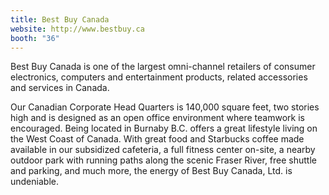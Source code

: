 ```yaml
---
title: Best Buy Canada
website: http://www.bestbuy.ca
booth: "36"
---
```


Best Buy Canada is one of the largest omni-channel retailers of consumer electronics, computers and entertainment products, related accessories and services in Canada.

Our Canadian Corporate Head Quarters is 140,000 square feet, two stories high and is designed as an open office environment where teamwork is encouraged. Being located in Burnaby B.C. offers a great lifestyle living on the West Coast of Canada. With great food and Starbucks coffee made available in our subsidized cafeteria, a full fitness center on-site, a nearby outdoor park with running paths along the scenic Fraser River, free shuttle and parking, and much more, the energy of Best Buy Canada, Ltd. is undeniable.
